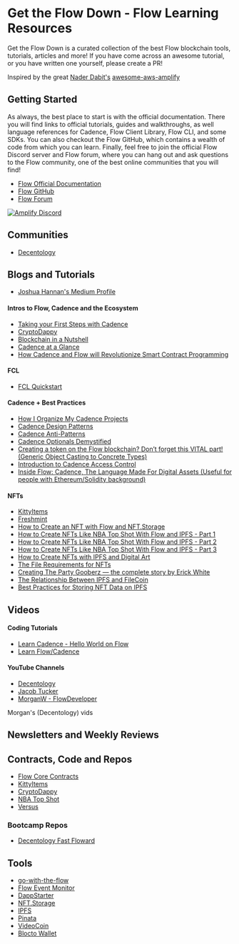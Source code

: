 # Get the Flow Down - Flow Learning Resources

Get the Flow Down is a curated collection of the best Flow blockchain tools, tutorials, articles and more! If you have come across an awesome tutorial, or you have written one yourself, please create a PR!

Inspired by the great [Nader Dabit's](https://twitter.com/dabit3) [awesome-aws-amplify](https://github.com/dabit3/awesome-aws-amplify)

## Getting Started

As always, the best place to start is with the official documentation. There you will find links to official tutorials, guides and walkthroughs, as well language references for Cadence, Flow Client Library, Flow CLI, and some SDKs. You can also checkout the Flow GitHub, which contains a wealth of code from which you can learn. Finally, feel free to join the official Flow Discord server and Flow forum, where you can hang out and ask questions to the Flow community, one of the best online communities that you will find!

- [Flow Official Documentation](https://docs.onflow.org/)
- [Flow GitHub](https://github.com/onflow)
- [Flow Forum](https://forum.onflow.org/latest)
  
[![Amplify Discord](./discord-200.jpeg)](https://discord.gg/V9hvdUXFsV)

## Communities

- [Decentology](https://discord.gg/BBRmMFsBqy)

## Blogs and Tutorials

- [Joshua Hannan's Medium Profile](https://joshuahannan.medium.com/)

#### Intros to Flow, Cadence and the Ecosystem

- [Taking your First Steps with Cadence](https://joshuahannan.medium.com/taking-your-first-steps-with-cadence-19dde86bbd0)
- [CryptoDappy](https://www.cryptodappy.com/)
- [Blockchain in a Nutshell](https://medium.com/coinmonks/blockchain-in-a-nutshell-85ea14e6c2fe)
- [Cadence at a Glance](https://medium.com/@ebner.benjamin/cadence-at-a-glance-4e685c34b544)
- [How Cadence and Flow will Revolutionize Smart Contract Programming](https://medium.com/coinmonks/how-cadence-and-flow-will-revolutionize-smart-contract-programming-607bd05b49b)

#### FCL

- [FCL Quickstart](https://docs.onflow.org/fcl/tutorials/flow-app-quickstart/)

#### Cadence + Best Practices

- [How I Organize My Cadence Projects](https://joshuahannan.medium.com/how-i-organize-my-cadence-projects-75b811b700d9)
- [Cadence Design Patterns](https://docs.onflow.org/cadence/design-patterns/)
- [Cadence Anti-Patterns](https://docs.onflow.org/cadence/anti-patterns/)
- [Cadence Optionals Demystified](https://joshuahannan.medium.com/optionals-in-cadence-not-optional-fb39bb4b0081)
- [Creating a token on the Flow blockchain? Don’t forget this VITAL part! (Generic Object Casting to Concrete Types)](https://joshuahannan.medium.com/creating-a-token-on-the-flow-blockchain-dont-forget-this-vital-part-2607a19c7ccd)
- [Introduction to Cadence Access Control](https://joshuahannan.medium.com/basic-access-control-in-cadence-28c5765c6ec0)
- [Inside Flow: Cadence, The Language Made For Digital Assets (Useful for people with Ethereum/Solidity background)](https://www.onflow.org/post/flow-blockchain-cadence-programming-language-resources-assets)

#### NFTs

- [KittyItems](https://github.com/onflow/kitty-items)
- [Freshmint](https://github.com/onflow/freshmint)
- [How to Create an NFT with Flow and NFT.Storage](https://medium.com/@qq976739120/how-to-create-an-nft-with-flow-and-nft-storage-1ccce45797b0)
- [How to Create NFTs Like NBA Top Shot With Flow and IPFS - Part 1](https://medium.com/pinata/how-to-create-nfts-like-nba-top-shot-with-flow-and-ipfs-701296944bf)
- [How to Create NFTs Like NBA Top Shot With Flow and IPFS - Part 2](https://medium.com/pinata/how-to-display-your-nft-collection-like-nba-top-shot-with-flow-and-ipfs-6ba75048bf8a)
- [How to Create NFTs Like NBA Top Shot With Flow and IPFS - Part 3](https://medium.com/pinata/how-to-create-an-nft-marketplace-on-flow-with-ipfs-a162a1aeb426)
- [How to Create NFTs with IPFS and Digital Art](https://medium.com/pinata/ipfs-nfts-and-persistent-artwork-50a129587a36)
- [The File Requirements for NFTs](https://medium.com/pinata/the-file-requirements-for-nfts-a20ea3ac524b)
- [Creating The Party Gooberz — the complete story by Erick White](https://medium.com/@The.Party.Gooberz/creating-the-the-party-gooberz-the-complete-story-by-erick-white-621a93a6e94e)
- [The Relationship Between IPFS and FileCoin](https://docs.ipfs.io/concepts/faq/#ipfs-and-filecoin)
- [Best Practices for Storing NFT Data on IPFS](https://docs.ipfs.io/how-to/best-practices-for-nft-data/#types-of-ipfs-links-and-when-to-use-them)


## Videos

#### Coding Tutorials

- [Learn Cadence - Hello World on Flow](https://www.youtube.com/watch?v=pRz7EzrWchs)
- [Learn Flow/Cadence](https://www.youtube.com/playlist?list=PLvcQxi9WyGdF32YuZABVTx-t3-FsBNCN2)

#### YouTube Channels

- [Decentology](https://www.youtube.com/c/Decentology)
- [Jacob Tucker](https://www.youtube.com/channel/UCf6DzMRwj7SJ3nPrZqd5hHw)
- [MorganW - FlowDeveloper](https://www.youtube.com/c/FlowDeveloper)

Morgan's (Decentology) vids


## Newsletters and Weekly Reviews



## Contracts, Code and Repos

- [Flow Core Contracts](https://github.com/onflow/flow-core-contracts)
- [KittyItems](https://github.com/onflow/kitty-items)
- [CryptoDappy](https://github.com/bebner/crypto-dappy)
- [NBA Top Shot](https://github.com/dapperlabs/nba-smart-contracts)
- [Versus](https://github.com/versus-flow/versus-contracts)

### Bootcamp Repos

- [Decentology Fast Floward](https://github.com/decentology/fast-floward-1)



## Tools

- [go-with-the-flow](https://github.com/bjartek/go-with-the-flow)
- [Flow Event Monitor](https://github.com/ph0ph0/FlowMarketplaceEventMonitor)
- [DappStarter](https://dappstarter.decentology.com/)
- [NFT.Storage](https://nft.storage/#about)
- [IPFS](https://docs.ipfs.io/)
- [Pinata](https://www.pinata.cloud/)
- [VideoCoin](https://videocoin.network/)
- [Blocto Wallet](https://blocto.portto.io/en/)
